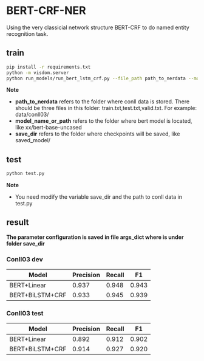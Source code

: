 # BERT-CRF-NER
Using the very classicial network structure BERT-CRF to do named entity recognition task.


## train

```bash
pip install -r requirements.txt
python -m visdom.server
python run_models/run_bert_lstm_crf.py --file_path path_to_nerdata --model_name_or_path path_to_bert --save_dir path_to_checkpoints
```

**Note**

- **path_to_nerdata** refers to the folder where conll data is stored. There should be three files in this folder: train.txt,test.txt,valid.txt. For example: data/conll03/
- **model_name_or_path** refers to the folder where bert model is located, like xx/bert-base-uncased
- **save_dir** refers to the folder where checkpoints will be saved, like saved_model/


## test

```bash
python test.py
```

**Note**

- You need modify the variable save_dir and the path to conll data in test.py



## result

**The parameter configuration is saved in file args_dict where is under folder save_dir**

### Conll03 dev

| Model       | Precision | Recall | F1    |
| ----------- | --------- | ------ | ----- |
| BERT+Linear | 0.937     | 0.948  | 0.943 |
|  BERT+BiLSTM+CRF           |    0.933       |  0.945      |     0.939  |



### Conll03 test

| Model       | Precision | Recall | F1    |
| ----------- | --------- | ------ | ----- |
| BERT+Linear | 0.892     | 0.912  | 0.902 |
|    BERT+BiLSTM+CRF          |        0.914   |    0.927    |  0.920     |


